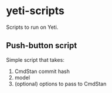# yeti-scripts


Scripts to run on Yeti.


## Push-button script

Simple script that takes:

1. CmdStan commit hash
2. model
3. (optional) options to pass to CmdStan


